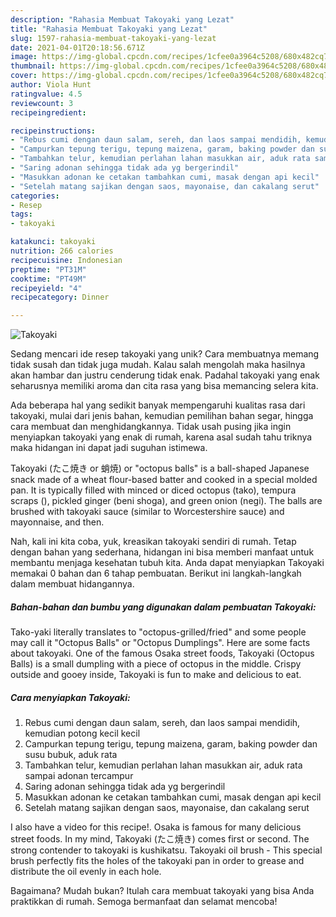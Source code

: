 ```yaml
---
description: "Rahasia Membuat Takoyaki yang Lezat"
title: "Rahasia Membuat Takoyaki yang Lezat"
slug: 1597-rahasia-membuat-takoyaki-yang-lezat
date: 2021-04-01T20:18:56.671Z
image: https://img-global.cpcdn.com/recipes/1cfee0a3964c5208/680x482cq70/takoyaki-foto-resep-utama.jpg
thumbnail: https://img-global.cpcdn.com/recipes/1cfee0a3964c5208/680x482cq70/takoyaki-foto-resep-utama.jpg
cover: https://img-global.cpcdn.com/recipes/1cfee0a3964c5208/680x482cq70/takoyaki-foto-resep-utama.jpg
author: Viola Hunt
ratingvalue: 4.5
reviewcount: 3
recipeingredient:

recipeinstructions:
- "Rebus cumi dengan daun salam, sereh, dan laos sampai mendidih, kemudian potong kecil kecil"
- "Campurkan tepung terigu, tepung maizena, garam, baking powder dan susu bubuk, aduk rata"
- "Tambahkan telur, kemudian perlahan lahan masukkan air, aduk rata sampai adonan tercampur"
- "Saring adonan sehingga tidak ada yg bergerindil"
- "Masukkan adonan ke cetakan tambahkan cumi, masak dengan api kecil"
- "Setelah matang sajikan dengan saos, mayonaise, dan cakalang serut"
categories:
- Resep
tags:
- takoyaki

katakunci: takoyaki 
nutrition: 266 calories
recipecuisine: Indonesian
preptime: "PT31M"
cooktime: "PT49M"
recipeyield: "4"
recipecategory: Dinner

---
```



![Takoyaki](https://img-global.cpcdn.com/recipes/1cfee0a3964c5208/680x482cq70/takoyaki-foto-resep-utama.jpg)

Sedang mencari ide resep takoyaki yang unik? Cara membuatnya memang tidak susah dan tidak juga mudah. Kalau salah mengolah maka hasilnya akan hambar dan justru cenderung tidak enak. Padahal takoyaki yang enak seharusnya memiliki aroma dan cita rasa yang bisa memancing selera kita.

Ada beberapa hal yang sedikit banyak mempengaruhi kualitas rasa dari takoyaki, mulai dari jenis bahan, kemudian pemilihan bahan segar, hingga cara membuat dan menghidangkannya. Tidak usah pusing jika ingin menyiapkan takoyaki yang enak di rumah, karena asal sudah tahu triknya maka hidangan ini dapat jadi suguhan istimewa.

Takoyaki (たこ焼き or 蛸焼) or &#34;octopus balls&#34; is a ball-shaped Japanese snack made of a wheat flour-based batter and cooked in a special molded pan. It is typically filled with minced or diced octopus (tako), tempura scraps (), pickled ginger (beni shoga), and green onion (negi). The balls are brushed with takoyaki sauce (similar to Worcestershire sauce) and mayonnaise, and then.


Nah, kali ini kita coba, yuk, kreasikan takoyaki sendiri di rumah. Tetap dengan bahan yang sederhana, hidangan ini bisa memberi manfaat untuk membantu menjaga kesehatan tubuh kita. Anda dapat menyiapkan Takoyaki memakai 0 bahan dan 6 tahap pembuatan. Berikut ini langkah-langkah dalam membuat hidangannya.

<!--inarticleads1-->

##### Bahan-bahan dan bumbu yang digunakan dalam pembuatan Takoyaki:



Tako-yaki literally translates to &#34;octopus-grilled/fried&#34; and some people may call it &#34;Octopus Balls&#34; or &#34;Octopus Dumplings&#34;. Here are some facts about takoyaki. One of the famous Osaka street foods, Takoyaki (Octopus Balls) is a small dumpling with a piece of octopus in the middle. Crispy outside and gooey inside, Takoyaki is fun to make and delicious to eat. 

<!--inarticleads2-->

##### Cara menyiapkan Takoyaki:

1. Rebus cumi dengan daun salam, sereh, dan laos sampai mendidih, kemudian potong kecil kecil
1. Campurkan tepung terigu, tepung maizena, garam, baking powder dan susu bubuk, aduk rata
1. Tambahkan telur, kemudian perlahan lahan masukkan air, aduk rata sampai adonan tercampur
1. Saring adonan sehingga tidak ada yg bergerindil
1. Masukkan adonan ke cetakan tambahkan cumi, masak dengan api kecil
1. Setelah matang sajikan dengan saos, mayonaise, dan cakalang serut


I also have a video for this recipe!. Osaka is famous for many delicious street foods. In my mind, Takoyaki (たこ焼き) comes first or second. The strong contender to takoyaki is kushikatsu. Takoyaki oil brush - This special brush perfectly fits the holes of the takoyaki pan in order to grease and distribute the oil evenly in each hole. 

Bagaimana? Mudah bukan? Itulah cara membuat takoyaki yang bisa Anda praktikkan di rumah. Semoga bermanfaat dan selamat mencoba!
